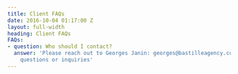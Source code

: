 ```yaml
---
title: Client FAQs
date: 2016-10-04 01:17:00 Z
layout: full-width
heading: Client FAQs
FAQs:
- question: Who should I contact?
  answer: 'Please reach out to Georges Janin: georges@bastilleagency.com with any
    questions or inquiries'
---
```


